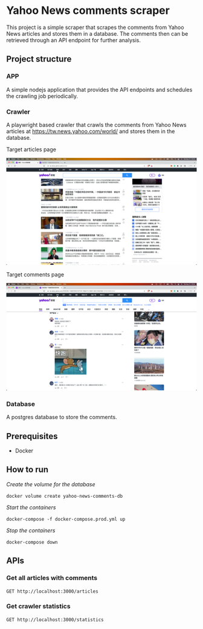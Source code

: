 # Yahoo News comments scraper
This project is a simple scraper that scrapes the comments from Yahoo News articles and stores them in a database. The comments then can be retrieved through an API endpoint for further analysis.

## Project structure

### APP
A simple nodejs application that provides the API endpoints and schedules the crawling job periodically.

### Crawler
A playwright based crawler that crawls the comments from Yahoo News articles at https://tw.news.yahoo.com/world/ and stores them in the database.

Target articles page

<img src="./articles.png" alt="Articles" width="900"/>

Target comments page

<img src="./comments.png" alt="Comments" width="900"/>

### Database
A postgres database to store the comments.

## Prerequisites
* Docker

## How to run

*Create the volume for the database*
```
docker volume create yahoo-news-comments-db  
```

*Start the containers*
```
docker-compose -f docker-compose.prod.yml up
```

*Stop the containers*

```
docker-compose down
```

## APIs

### Get all articles with comments
```
GET http://localhost:3000/articles
```

### Get crawler statistics
```
GET http://localhost:3000/statistics
```